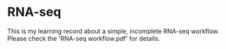 # RNA-seq
This is my learning record about a simple, incomplete RNA-seq workflow. Please check the 'RNA-seq workflow.pdf' for details.
